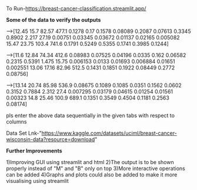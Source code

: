  To Run-https://breast-cancer-classification.streamlit.app/



**Some of the data to verify the outputs**



-->[12.45	15.7	82.57	477.1	0.1278	0.17	0.1578	0.08089	0.2087	0.07613	0.3345	0.8902	2.217	27.19	0.00751	0.03345	0.03672	0.01137	0.02165	0.005082	15.47	23.75	103.4	741.6	0.1791	0.5249	0.5355	0.1741	0.3985	0.1244]

-->[11.6	12.84	74.34	412.6	0.08983	0.07525	0.04196	0.0335	0.162	0.06582	0.2315	0.5391	1.475	15.75	0.006153	0.0133	0.01693	0.006884	0.01651	0.002551	13.06	17.16	82.96	512.5	0.1431	0.1851	0.1922	0.08449	0.2772	0.08756]

-->[13.14	20.74	85.98	536.9	0.08675	0.1089	0.1085	0.0351	0.1562	0.0602	0.3152	0.7884	2.312	27.4	0.007295	0.03179	0.04615	0.01254	0.01561	0.00323	14.8	25.46	100.9	689.1	0.1351	0.3549	0.4504	0.1181	0.2563	0.08174]

pls enter the above data sequentially in the given tabs with respect to columns


Data Set Lnk-"https://www.kaggle.com/datasets/uciml/breast-cancer-wisconsin-data?resource=download"







**Further Improvements**

1)Improving GUI using streamlit and html
2)The output is to be shown properly instead of "M" and "B" only on top
3)More interactive operations can be added
4)Graphs and plots could also be added to make it more visualising using streamlit
